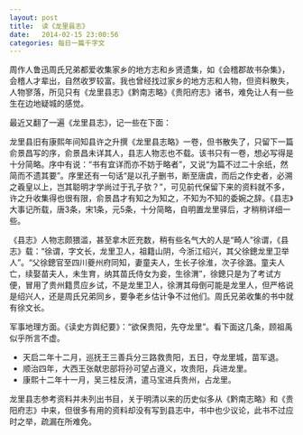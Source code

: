 ```yaml
---
layout: post
title:  读《龙里县志》
date:   2014-02-15 23:00:56
categories: 每日一篇千字文 
---
```


周作人鲁迅周氏兄弟都爱收集家乡的地方志和乡贤遗集，如《会稽郡故书杂集》，会稽人才辈出，自然收罗较富。我也曾经找过家乡的地方志和人物，但资料散失，人物寥落，所见只有《龙里县志》《黔南志略》《贵阳府志》诸书，难免让人有一些生在边地疑城的感觉。

最近又翻了一遍《龙里县志》，记一些在下面：

龙里县旧有康熙年间知县许之升撰《龙里县志略》一卷，但书散失了，只留下一篇俞景昌写的序，俞景昌未详其人，县志人物志也不载。该书只有一卷，想必写得是十分简略。序中有说：“书有宜详而亦不妨于略者”，又说“为篇不过二十余纸，然简而不遗其要”。序里还有一句话“是以孔子删书，断至唐虞，而后之作史者，必溯之羲皇以上，岂其聪明才学尚过于孔子欤？”，可见前代保留下来的资料就不多，许之升收集得也很有限，俞景昌才有知之为知之，不知为不知的委婉之辞。《县志》大事记所载，唐3条，宋1条，元5条，十分简略，自明置龙里驿后，才稍稍详细一些。

《县志》人物志颇猥滥，甚至拿木匠充数，稍有些名气大的人是“畸人”徐谓，《县志》载：“徐谓，字文长，龙里卫人，祖籍山阴，今浙江绍兴，其父徐鏓龙里卫举人”。“父徐鏓官至四川夔州府同知，妻童夫人，生长子徐淮，次子徐潞。童夫人亡，续娶苗夫人，未生育，纳其苗氏侍女为妾，生徐渭”，徐鏓只是为了考试方便，冒用了贵州籍贯应乡试，不是龙里卫人，徐渭其母倒可能是龙里人，但严格说是绍兴人，还是周氏兄弟同乡，要争老乡估计争不过他们。周氏兄弟收集的书中就有徐文长。

军事地理方面。《读史方舆纪要》：“欲保贵阳，先夺龙里”。看下面这几条，顾祖禹似乎所言不虚。
 - 天启二年十二月，巡抚王三善兵分三路救贵阳，五日，夺龙里城，苗军退。
 - 顺治四年，大西王张献忠部将孙可望占遵义，攻贵阳，兵进龙里。
 - 康熙十二年十一月，吴三桂反清，遣马宝进兵贵州，占龙里。

龙里县志参考资料并未列出书目，关于明清以来的历史似多从《黔南志略》和《贵阳府志》中来，但很多有用的资料却没有写到县志中，书中也少议论，此书不过应时之举，疏漏在所难免。
